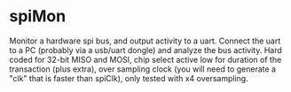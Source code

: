 # spiMon
Monitor a hardware spi bus, and output activity to a uart. 
Connect the uart to a PC (probably via a usb/uart dongle) and analyze the bus activity.
Hard coded for 32-bit MISO and MOSI, chip select active low for duration of the transaction (plus extra), over sampling clock (you will need to generate a "clk" that is faster than spiClk), only tested with x4 oversampling. 

